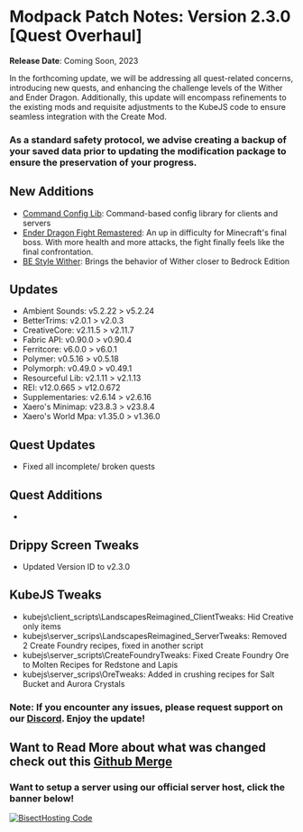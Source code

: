 # Modpack Patch Notes: Version 2.3.0 [Quest Overhaul]
**Release Date**: Coming Soon, 2023

In the forthcoming update, we will be addressing all quest-related concerns, introducing new quests, and enhancing the challenge levels of the Wither and Ender Dragon. Additionally, this update will encompass refinements to the existing mods and requisite adjustments to the KubeJS code to ensure seamless integration with the Create Mod.
### As a standard safety protocol, we advise creating a backup of your saved data prior to updating the modification package to ensure the preservation of your progress.
## New Additions
- [Command Config Lib](https://modrinth.com/mod/command-config): Command-based config library for clients and servers
- [Ender Dragon Fight Remastered](https://modrinth.com/datapack/edf-remastered): An up in difficulty for Minecraft's final boss. With more health and more attacks, the fight finally feels like the final confrontation.
- [BE Style Wither](https://modrinth.com/mod/be-style-wither): Brings the behavior of Wither closer to Bedrock Edition
## Updates
- Ambient Sounds: v5.2.22 > v5.2.24
- BetterTrims: v2.0.1 > v2.0.3
- CreativeCore: v2.11.5 > v2.11.7
- Fabric API: v0.90.0 > v0.90.4
- Ferritcore: v6.0.0 > v6.0.1
- Polymer: v0.5.16 > v0.5.18
- Polymorph: v0.49.0 > v0.49.1
- Resourceful Lib: v2.1.11 > v2.1.13
- REI: v12.0.665 > v12.0.672
- Supplementaries: v2.6.14 > v2.6.16
- Xaero's Minimap: v23.8.3 > v23.8.4
- Xaero's World Mpa: v1.35.0 > v1.36.0
## Quest Updates
- Fixed all incomplete/ broken quests
## Quest Additions
- 
## Drippy Screen Tweaks
- Updated Version ID to v2.3.0
## KubeJS Tweaks
- kubejs\client_scripts\LandscapesReimagined_ClientTweaks: Hid Creative only items
- kubejs\server_scrips\LandscapesReimagined_ServerTweaks: Removed 2 Create Foundry recipes, fixed in another script
- kubejs\server_scripts\CreateFoundryTweaks: Fixed Create Foundry Ore to Molten Recipes for Redstone and Lapis
- kubejs\server_scrips\OreTweaks: Added in crushing recipes for Salt Bucket and Aurora Crystals
### Note: If you encounter any issues, please request support on our [Discord](https://discord.gg/quenZthXgy). Enjoy the update!
## Want to Read More about what was changed check out this [Github Merge](https://github.com/M0nkeyPr0grammer/Landscapes-Reimagined/commit/f1639d568cc7ae52b94dea5b64e0e8cd0de026bb)
### Want to setup a server using our official server host, click the banner below!
[![BisectHosting Code](https://raw.githubusercontent.com/M0nkeyPr0grammer/Landscapes-Reimagined/main/BH_Landscape_reimagined.png)](https://bisecthosting.com/landscapes_reimagined?r=modrinth+chanelog)
